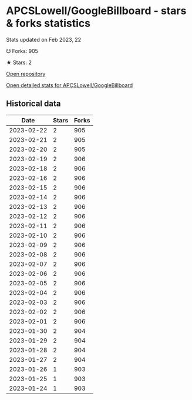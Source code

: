 # APCSLowell/GoogleBillboard - stars & forks statistics

Stats updated on Feb 2023, 22

☋ Forks: 905

★ Stars: 2

[Open repository](https://github.com/APCSLowell/GoogleBillboard)

[Open detailed stats for APCSLowell/GoogleBillboard](https://reviewgithub.com/rep/APCSLowell/GoogleBillboard)

## Historical data
| Date | Stars | Forks |
|------|-------|-------|
| 2023-02-22 | 2 | 905 | 
| 2023-02-21 | 2 | 905 | 
| 2023-02-20 | 2 | 905 | 
| 2023-02-19 | 2 | 906 | 
| 2023-02-18 | 2 | 906 | 
| 2023-02-16 | 2 | 906 | 
| 2023-02-15 | 2 | 906 | 
| 2023-02-14 | 2 | 906 | 
| 2023-02-13 | 2 | 906 | 
| 2023-02-12 | 2 | 906 | 
| 2023-02-11 | 2 | 906 | 
| 2023-02-10 | 2 | 906 | 
| 2023-02-09 | 2 | 906 | 
| 2023-02-08 | 2 | 906 | 
| 2023-02-07 | 2 | 906 | 
| 2023-02-06 | 2 | 906 | 
| 2023-02-05 | 2 | 906 | 
| 2023-02-04 | 2 | 906 | 
| 2023-02-03 | 2 | 906 | 
| 2023-02-02 | 2 | 906 | 
| 2023-02-01 | 2 | 906 | 
| 2023-01-30 | 2 | 904 | 
| 2023-01-29 | 2 | 904 | 
| 2023-01-28 | 2 | 904 | 
| 2023-01-27 | 2 | 904 | 
| 2023-01-26 | 1 | 903 | 
| 2023-01-25 | 1 | 903 | 
| 2023-01-24 | 1 | 903 | 

